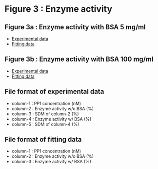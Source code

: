 # Figure 3 : Enzyme activity

## Figure 3a : Enzyme activity with BSA 5 mg/ml

* [Experimental data](./a/data.expt)
* [Fitting data](./a/data.fit)

## Figure 3b : Enzyme activity with BSA 100 mg/ml

* [Experimental data](./b/data.expt)
* [Fitting data](./b/data.fit)

## File format of experimental data

* column-1 : PP1 concentration                (nM)
* column-2 : Enzyme activity w/o BSA          (%)
* column-3 : SDM of column-2                  (%)
* column-4 : Enzyme activity w/ BSA   (%)
* column-5 : SDM of column-4                  (%)

## File format of fitting data

* column-1 : PP1 concentration                (nM)
* column-2 : Enzyme activity w/o BSA          (%) 
* column-3 : Enzyme activity w/  BSA          (%)
